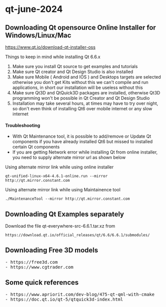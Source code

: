 # qt-june-2024

## Downloading Qt opensource Online Installer for Windows/Linux/Mac
https://www.qt.io/download-qt-installer-oss

Things to keep in mind while installing Qt 6.6.x
1. Make sure you install Qt source to get examples and tutorials
2. Make sure Qt creator and Qt Design Studio is also installed
3. Make sure Mobile ( Android and IOS ) and Desktops targets are selected otherwise you don't get Kits without this we can't compile and run applications, in short our installation will be useless without this
4. Make sure Qt3D and QtQuick3D packages are installed, otherwise Qt3D programming won't be possible in Qt Creator and Qt Design Studio
5. Installation may take several hours, at times may have to try over night, so don't even think of installing Qt6 over mobile internet or any slow internet

#### Troubleshooting
- With Qt Maintenance tool, it is possible to add/remove or Update Qt components if you have already installed Qt6 but missed to installed certain Qt components
- If you are getting Network error while installing Qt from online installer, you need to supply alternate mirror url as shown below

Using alternate mirror link while using online installer
```
qt-unified-linux-x64-4.6.1-online.run --mirror http://qt.mirror.constant.com
```

Using alternate mirror link while using Maintainence tool
```
./MaintenanceTool --mirror http://qt.mirror.constant.com
```

## Downloading Qt Examples separately
Download the file qt-everywhere-src-6.6.1.tar.xz from 
```
https://download.qt.io/official_releases/qt/6.6/6.6.1/submodules/
```

## Downloading Free 3D models
<pre>
- https://free3d.com
- https://www.cgtrader.com
</pre>  

## Some quick references
<pre>
- https://www.apriorit.com/dev-blog/475-qt-qml-with-cmake
- https://doc.qt.io/qt-5/qtquick3d-index.html
</pre>

